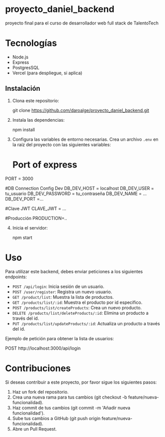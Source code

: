 # proyecto_daniel_backend
proyecto final para el curso de desarrollador web full stack de TalentoTech

# Tecnologías
- Node.js
- Express
- PostgresSQL
- Vercel (para despliegue, si aplica)

## Instalación
1. Clona este repositorio:

    git clone https://github.com/daroalge/proyecto_daniel_backend.git

2. Instala las dependencias:

    npm install

3. Configura las variables de entorno necesarias. Crea un archivo `.env` en la raíz del proyecto con las siguientes variables:

    # Port of express
PORT = 3000

#DB Connection Config Dev
DB_DEV_HOST = localhost
DB_DEV_USER = tu_usuario
DB_DEV_PASSWORD = tu_contraseña
DB_DEV_NAME = ...
DB_DEV_PORT =...

#Clave JWT
CLAVE_JWT = ...

#Producción
PRODUCTION=..


4. Inicia el servidor:

    npm start

# Uso
Para utilizar este backend, debes enviar peticiones a los siguientes endpoints:

- `POST /api/login`: Inicia sesión de un usuario.
- `POST /user/register`: Registra un nuevo usuario.
- `GET /product/list`: Muestra la lista de productos.
- `GET /products/list/:id`: Muestra el producto por id específico.
- `POST /products/list/createProducts`: Crea un nuevo producto.
- `DELETE /products/list/deleteProducts/:id`: Elimina un producto a través del id.
- `PUT /products/list/updateProducts/:id`: Actualiza un producto a través del id.

Ejemplo de petición para obtener la lista de usuarios:

POST http://localhost:3000/api/login

# Contribuciones
Si deseas contribuir a este proyecto, por favor sigue los siguientes pasos:

1. Haz un fork del repositorio.
2. Crea una nueva rama para tus cambios (git checkout -b feature/nueva-funcionalidad).
3. Haz commit de tus cambios (git commit -m 'Añadir nueva funcionalidad').
4. Sube tus cambios a GitHub (git push origin feature/nueva-funcionalidad).
5. Abre un Pull Request.
